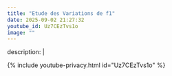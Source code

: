 ```yaml
---
title: "Etude des Variations de f1"
date: 2025-09-02 21:27:32 
youtube_id: Uz7CEzTvs1o
image: ""
---
```

description: |
  
{% include youtube-privacy.html id="Uz7CEzTvs1o" %}
